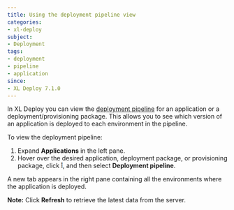```yaml
---
title: Using the deployment pipeline view
categories:
- xl-deploy
subject:
- Deployment
tags:
- deployment
- pipeline
- application
since:
- XL Deploy 7.1.0
---
```


In XL Deploy you can view the [deployment pipeline](/xl-deploy/concept/release-dashboard.html#define-a-deployment-pipeline) for an application or a deployment/provisioning package. This allows you to see which version of an application is deployed to each environment in the pipeline.

To view the deployment pipeline:

1. Expand **Applications** in the left pane.
1. Hover over the desired application, deployment package, or provisioning package, click ![Explorer action menu](/images/menu_three_dots.png), and then select **Deployment pipeline**.

A new tab appears in the right pane containing all the environments where the application is deployed.

**Note:** Click **Refresh** to retrieve the latest data from the server.
